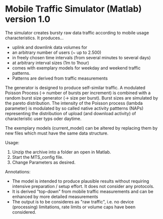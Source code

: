 # Mobile Traffic Simulator (Matlab) version 1.0
The simulator creates bursty raw data traffic according to mobile usage characteristics. It produces... 
- uplink and downlink data volumes for 
- an arbitrary number of users (~ up to 2.500) 
- in freely chosen time intervals (from several minutes to several days)
- at arbitrary interval sizes (1m to 1hour)
- comes with exemplary models for weekday and weekend traffic patterns.
- Patterns are derived from traffic measurements 

The generator is designed to produce self-similar traffic. A modulated Poisson Process  (-> number of bursts per increment) is combined with a random burst size generator (-> size per burst). Burst sizes are simulated by the pareto distribution. The intensity of the Poisson process (lambda parameter) is modulated by so called native activity pattterns (NAPs) representing the distribution of upload (and download activity) of characteristic user typs oder daytime. 

The exemplary models (current_model) can be altered by replacing them by new files which must have the same data structure.

Usage:
1. Unzip the archive into a folder an open in Matlab.
2. Start the MTS_config file.
3. Change Parameters as desired.

Annotations:
- The model is intended to produce plausible results without requiring intensive preparation / setup effort. It does not consider any protocols.
- It is derived "top-down" from mobile traffic measurements and can be enhanced by more detailed measurements 
- The output is to be consideres as "raw traffic", i.e. no device (processing) limitations, rate limits or volume caps have been considered. 
